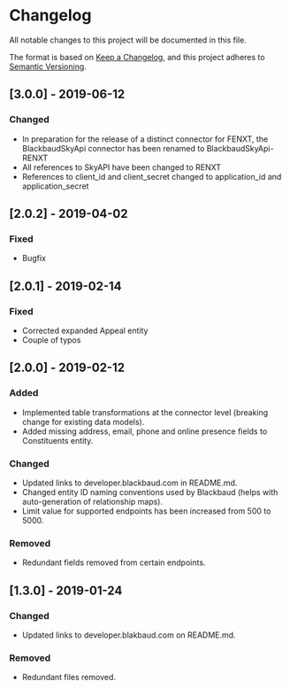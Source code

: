 # Changelog
All notable changes to this project will be documented in this file.

The format is based on [Keep a Changelog](https://keepachangelog.com/en/1.0.0/),
and this project adheres to [Semantic Versioning](https://semver.org/spec/v2.0.0.html).

## [3.0.0] - 2019-06-12
### Changed
- In preparation for the release of a distinct connector for FENXT, the BlackbaudSkyApi connector has been renamed to BlackbaudSkyApi-RENXT
- All references to SkyAPI have been changed to RENXT
- References to client_id and client_secret changed to application_id and application_secret

## [2.0.2] - 2019-04-02
### Fixed
- Bugfix

## [2.0.1] - 2019-02-14
### Fixed
- Corrected expanded Appeal entity
- Couple of typos

## [2.0.0] - 2019-02-12
### Added
- Implemented table transformations at the connector level (breaking change for existing data models).
- Added missing address, email, phone and online presence fields to Constituents entity.

### Changed
- Updated links to developer.blackbaud.com in README.md.
- Changed entity ID naming conventions used by Blackbaud (helps with auto-generation of relationship maps).
- Limit value for supported endpoints has been increased from 500 to 5000.

### Removed
- Redundant fields removed from certain endpoints.

## [1.3.0] - 2019-01-24
### Changed
- Updated links to developer.blakbaud.com on README.md.

### Removed
- Redundant files removed.
